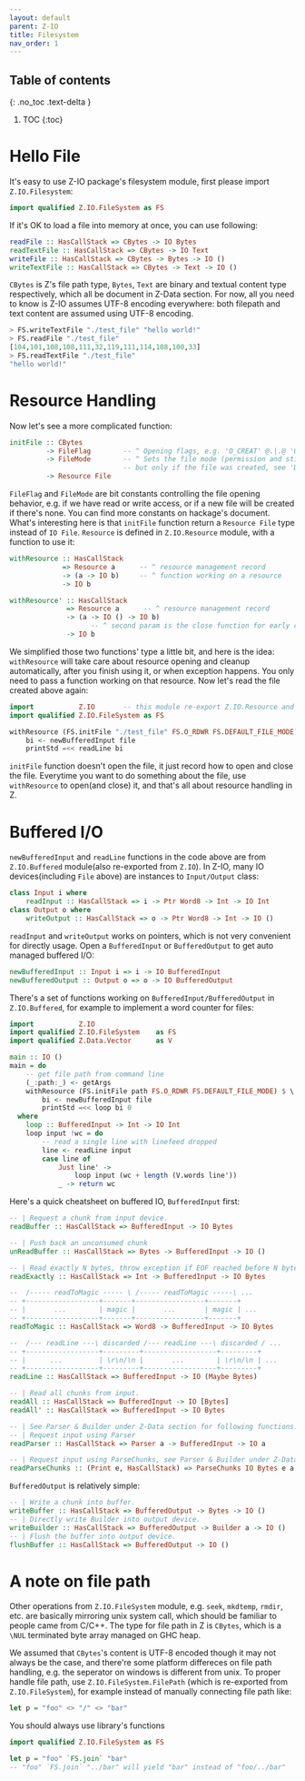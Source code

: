 ```yaml
---
layout: default
parent: Z-IO
title: Filesystem
nav_order: 1
---
```


## Table of contents
{: .no_toc .text-delta }

1. TOC
{:toc}

# Hello File

It's easy to use Z-IO package's filesystem module, first please import `Z.IO.Filesystem`:

```haskell
import qualified Z.IO.FileSystem as FS
```

If it's OK to load a file into memory at once, you can use following:

```haskell
readFile :: HasCallStack => CBytes -> IO Bytes
readTextFile :: HasCallStack => CBytes -> IO Text
writeFile :: HasCallStack => CBytes -> Bytes -> IO ()
writeTextFile :: HasCallStack => CBytes -> Text -> IO ()
```

`CBytes` is Z's file path type, `Bytes`, `Text` are binary and textual content type respectively, which all be document in Z-Data section. For now, all you need to know is Z-IO assumes UTF-8 encoding everywhere: both filepath and text content are assumed using UTF-8 encoding. 


```haskell
> FS.writeTextFile "./test_file" "hello world!"
> FS.readFile "./test_file" 
[104,101,108,108,111,32,119,111,114,108,100,33]
> FS.readTextFile "./test_file" 
"hello world!"
```

# Resource Handling

Now let's see a more complicated function:

```haskell
initFile :: CBytes
         -> FileFlag        -- ^ Opening flags, e.g. 'O_CREAT' @.|.@ 'O_RDWR'
         -> FileMode        -- ^ Sets the file mode (permission and sticky bits),
                            -- but only if the file was created, see 'DEFAULT_FILE_MODE'.
         -> Resource File
```

`FileFlag` and `FileMode` are bit constants controlling the file opening behavior, e.g. if we have read or write access, or if a new file will be created if there's none. You can find more constants on hackage's document. What's interesting here is that `initFile` function return a `Resource File` type instead of `IO File`. `Resource` is defined in `Z.IO.Resource` module, with a function to use it:

```haskell
withResource :: HasCallStack
             => Resource a      -- ^ resource management record
             -> (a -> IO b)     -- ^ function working on a resource
             -> IO b

withResource' :: HasCallStack
              => Resource a      -- ^ resource management record
              -> (a -> IO () -> IO b)   
                    -- ^ second param is the close function for early closing
              -> IO b
```

We simplified those two functions' type a little bit, and here is the idea: `withResource` will take care about resource opening and cleanup automatically, after you finish using it, or when exception happens. You only need to pass a function working on that resource. Now let's read the file created above again:

```haskell
import           Z.IO       -- this module re-export Z.IO.Resource and other common stuff
import qualified Z.IO.FileSystem as FS

withResource (FS.initFile "./test_file" FS.O_RDWR FS.DEFAULT_FILE_MODE) $ \ file -> do
    bi <- newBufferedInput file
    printStd =<< readLine bi
```

`initFile` function doesn't open the file, it just record how to open and close the file. Everytime you want to do something about the file, use `withResource` to open(and close) it, and that's all about resource handling in Z.

# Buffered I/O

`newBufferedInput` and `readLine` functions in the code above are from `Z.IO.Buffered` module(also re-exported from `Z.IO`). In Z-IO, many IO devices(including `File` above) are instances to `Input/Output` class:

```haskell
class Input i where
    readInput :: HasCallStack => i -> Ptr Word8 -> Int -> IO Int
class Output o where
    writeOutput :: HasCallStack => o -> Ptr Word8 -> Int -> IO ()
```

`readInput` and `writeOutput` works on pointers, which is not very convenient for directly usage. Open a `BufferedInput` or `BufferedOutput` to get auto managed buffered I/O:

```haskell
newBufferedInput :: Input i => i -> IO BufferedInput
newBufferedOutput :: Output o => o -> IO BufferedOutput
```

There's a set of functions working on `BufferedInput/BufferedOutput` in `Z.IO.Buffered`, for example to implement a word counter for files:

```haskell
import           Z.IO       
import qualified Z.IO.FileSystem    as FS
import qualified Z.Data.Vector      as V

main :: IO ()
main = do
    -- get file path from command line
    (_:path:_) <- getArgs
    withResource (FS.initFile path FS.O_RDWR FS.DEFAULT_FILE_MODE) $ \ file -> do
        bi <- newBufferedInput file
        printStd =<< loop bi 0
  where
    loop :: BufferedInput -> Int -> IO Int
    loop input !wc = do
        -- read a single line with linefeed dropped
        line <- readLine input
        case line of
            Just line' ->
                loop input (wc + length (V.words line'))
            _ -> return wc
```

Here's a quick cheatsheet on buffered IO, `BufferedInput` first:

```haskell
-- | Request a chunk from input device.
readBuffer :: HasCallStack => BufferedInput -> IO Bytes

-- | Push back an unconsumed chunk
unReadBuffer :: HasCallStack => Bytes -> BufferedInput -> IO ()

-- | Read exactly N bytes, throw exception if EOF reached before N bytes.
readExactly :: HasCallStack => Int -> BufferedInput -> IO Bytes

--  /----- readToMagic ----- \ /----- readToMagic -----\ ...
-- +------------------+-------+-----------------+-------+
-- |       ...        | magic |       ...       | magic | ...
-- +------------------+-------+-----------------+-------+
readToMagic :: HasCallStack => Word8 -> BufferedInput -> IO Bytes

--  /--- readLine ---\ discarded /--- readLine ---\ discarded / ...
-- +------------------+---------+------------------+---------+
-- |      ...         | \r\n/\n |       ...        | \r\n/\n | ...
-- +------------------+---------+------------------+---------+
readLine :: HasCallStack => BufferedInput -> IO (Maybe Bytes)

-- | Read all chunks from input.
readAll :: HasCallStack => BufferedInput -> IO [Bytes]
readAll' :: HasCallStack => BufferedInput -> IO Bytes

-- | See Parser & Builder under Z-Data section for following functions.
-- | Request input using Parser
readParser :: HasCallStack => Parser a -> BufferedInput -> IO a

-- | Request input using ParseChunks, see Parser & Builder under Z-Data section.
readParseChunks :: (Print e, HasCallStack) => ParseChunks IO Bytes e a -> BufferedInput -> IO a
```

`BufferedOutput` is relatively simple:

```haskell
-- | Write a chunk into buffer.
writeBuffer :: HasCallStack => BufferedOutput -> Bytes -> IO ()
-- | Directly write Builder into output device.
writeBuilder :: HasCallStack => BufferedOutput -> Builder a -> IO ()
-- | Flush the buffer into output device.
flushBuffer :: HasCallStack => BufferedOutput -> IO ()
```

# A note on file path

Other operations from `Z.IO.FileSystem` module, e.g. `seek`, `mkdtemp`, `rmdir`, etc. are basically mirroring unix system call, which should be familiar to people came from C/C++. The type for file path in Z is `CBytes`, which is a `\NUL` terminated byte array managed on GHC heap. 

We assumed that `CBytes`'s content is UTF-8 encoded though it may not always be the case, and there're some platform differeces on file path handling, e.g. the seperator on windows is different from unix. To proper handle file path, use `Z.IO.FileSystem.FilePath` (which is re-exported from `Z.IO.FileSystem`), for example instead of manually connecting file path like:

```haskell 
let p = "foo" <> "/" <> "bar" 
```
You should always use library's functions

```haskell
import qualified Z.IO.FileSystem as FS

let p = "foo" `FS.join` "bar" 
-- "foo" `FS.join` "../bar" will yield "bar" instead of "foo/../bar"
```
